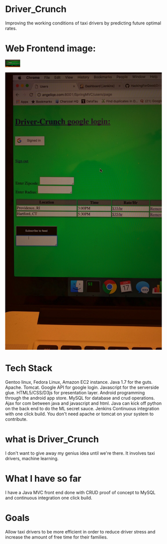 # Driver_Crunch

Improving the working conditions of taxi drivers by predicting future optimal rates.


# Web Frontend image:


<img src="./IMG_20170617_143125.jpg" height="24" width="48">

![Alt text](./IMG_20170617_143125.jpg?raw=true "Web frontend screenshot")


# Tech Stack

Gentoo linux, Fedora Linux, Amazon EC2 instance.
Java 1.7 for the guts.
Apache.
Tomcat.
Google API for google login.
Javascript for the serverside glue.
HTML5/CSS/D3js for presentation layer.
Android programming through the android app store.
MySQL for database and crud operations.
Ajax for com between java and javascript and html.
Java can kick off python on the back end to do the ML secret sauce.
Jenkins Continuous integration with one click build.  You don't need apache or tomcat on your system to contribute.

# what is Driver_Crunch

I don't want to give away my genius idea until we're there.  It involves taxi drivers, machine learning. 

# What I have so far

I have a Java MVC front end done with CRUD proof of concept to MySQL and continuous integration one click build.

# Goals

Allow taxi drivers to be more efficient in order to reduce driver stress and increase the amount of free time for their families.
